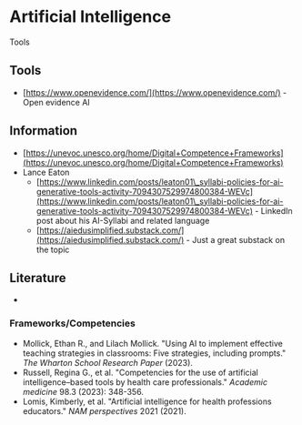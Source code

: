 # Artificial Intelligence

Tools

## Tools

* [https://www.openevidence.com/](https://www.openevidence.com/) - Open evidence AI

## Information

* [https://unevoc.unesco.org/home/Digital+Competence+Frameworks](https://unevoc.unesco.org/home/Digital+Competence+Frameworks)
* Lance Eaton
  * [https://www.linkedin.com/posts/leaton01\_syllabi-policies-for-ai-generative-tools-activity-7094307529974800384-WEVc](https://www.linkedin.com/posts/leaton01\_syllabi-policies-for-ai-generative-tools-activity-7094307529974800384-WEVc)  - LinkedIn post about his AI-Syllabi and related language
  * [https://aiedusimplified.substack.com/](https://aiedusimplified.substack.com/) - Just a great substack on the topic&#x20;

## Literature

*

### Frameworks/Competencies

* Mollick, Ethan R., and Lilach Mollick. "Using AI to implement effective teaching strategies in classrooms: Five strategies, including prompts." _The Wharton School Research Paper_ (2023).
* Russell, Regina G., et al. "Competencies for the use of artificial intelligence–based tools by health care professionals." _Academic medicine_ 98.3 (2023): 348-356.
* Lomis, Kimberly, et al. "Artificial intelligence for health professions educators." _NAM perspectives_ 2021 (2021).

